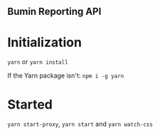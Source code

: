 ## Bumin Reporting API

# Initialization

`yarn` or `yarn install`

If the Yarn package isn't:
`npm i -g yarn`

# Started

`yarn start-proxy`, `yarn start` and `yarn watch-css`